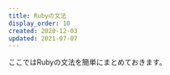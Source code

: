 ```yaml
---
title: Rubyの文法
display_order: 10
created: 2020-12-03
updated: 2021-07-07
---
```

ここではRubyの文法を簡単にまとめておきます。
